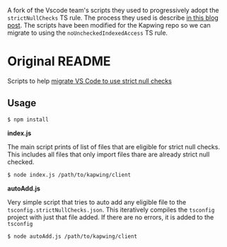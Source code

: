 A fork of the Vscode team's scripts they used to progressively adopt the `strictNullChecks` TS rule.  The process they used is describe [in this blog post](https://code.visualstudio.com/blogs/2019/05/23/strict-null).  The scripts have been modified for the Kapwing repo so we can migrate to using the `noUncheckedIndexedAccess` TS rule.

# Original README

Scripts to help [migrate VS Code to use strict null checks](https://github.com/Microsoft/vscode/issues/60565)

## Usage

```bash
$ npm install
```

**index.js**

The main script prints of list of files that are eligible for strict null checks. This includes all files that only import files thare are already strict null checked. 

```bash
$ node index.js /path/to/kapwing/client
```

**autoAdd.js**

Very simple script that tries to auto add any eligible file to the `tsconfig.strictNullChecks.json`. This iteratively compiles the `tsconfig` project with just that file added. If there are no errors, it is added to the `tsconfig`

```bash
$ node autoAdd.js /path/to/kapwing/client
```
